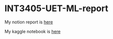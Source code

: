 # INT3405-UET-ML-report
My notion report is [here](https://indigo-catcher-d2a.notion.site/INT3405E_20-B-o-c-o-ti-n-b-i-t-p-l-n-80a6632609d141a8b6ff9153a2837af4)

My kaggle notebook is [here](https://www.kaggle.com/darthreaver21/home-depot-int3405-19021268/notebook)
